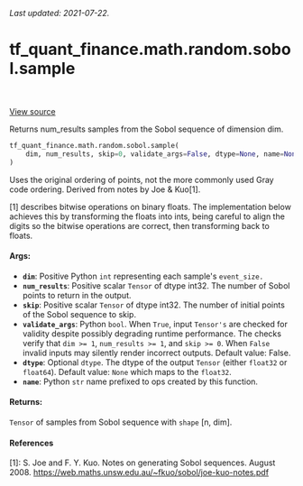 <!--
This file is generated by a tool. Do not edit directly.
For open-source contributions the docs will be updated automatically.
-->

*Last updated: 2021-07-22.*

<div itemscope itemtype="http://developers.google.com/ReferenceObject">
<meta itemprop="name" content="tf_quant_finance.math.random.sobol.sample" />
<meta itemprop="path" content="Stable" />
</div>

# tf_quant_finance.math.random.sobol.sample

<!-- Insert buttons and diff -->

<table class="tfo-notebook-buttons tfo-api" align="left">
</table>

<a target="_blank" href="https://github.com/google/tf-quant-finance/blob/master/tf_quant_finance/math/random_ops/sobol/sobol_impl.py">View source</a>



Returns num_results samples from the Sobol sequence of dimension dim.

```python
tf_quant_finance.math.random.sobol.sample(
    dim, num_results, skip=0, validate_args=False, dtype=None, name=None
)
```



<!-- Placeholder for "Used in" -->

Uses the original ordering of points, not the more commonly used Gray code
ordering. Derived from notes by Joe & Kuo[1].

[1] describes bitwise operations on binary floats. The implementation below
achieves this by transforming the floats into ints, being careful to align
the digits so the bitwise operations are correct, then transforming back to
floats.

#### Args:


* <b>`dim`</b>: Positive Python `int` representing each sample's `event_size.`
* <b>`num_results`</b>: Positive scalar `Tensor` of dtype int32. The number of Sobol
  points to return in the output.
* <b>`skip`</b>: Positive scalar `Tensor` of dtype int32. The number of initial points
  of the Sobol sequence to skip.
* <b>`validate_args`</b>: Python `bool`. When `True`, input `Tensor's` are checked for
  validity despite possibly degrading runtime performance. The checks verify
  that `dim >= 1`, `num_results >= 1`, and `skip >= 0`. When `False` invalid
  inputs may silently render incorrect outputs.
  Default value: False.
* <b>`dtype`</b>: Optional `dtype`. The dtype of the output `Tensor` (either `float32`
  or `float64`).
  Default value: `None` which maps to the `float32`.
* <b>`name`</b>: Python `str` name prefixed to ops created by this function.


#### Returns:

`Tensor` of samples from Sobol sequence with `shape` [n, dim].


#### References

[1]: S. Joe and F. Y. Kuo. Notes on generating Sobol sequences. August 2008.
     https://web.maths.unsw.edu.au/~fkuo/sobol/joe-kuo-notes.pdf
